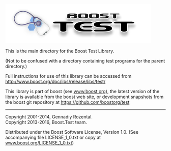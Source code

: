 ![boosttest logo](doc/html/images/boost.test.logo.png)

This is the main directory for the Boost Test Library.

(Not to be confused with a directory containing test programs for the parent directory.)

Full instructions for use of this library can be accessed from
http://www.boost.org/doc/libs/release/libs/test/

This library is part of boost (see www.boost.org), the latest version
of the library is available from the boost web site, or development
snapshots from the boost git repository at
https://github.com/boostorg/test

************************************************************************

Copyright 2001-2014, Gennadiy Rozental.  
Copyright 2013-2016, Boost.Test team.

Distributed under the Boost Software License, Version 1.0.
(See accompanying file LICENSE_1_0.txt or copy at www.boost.org/LICENSE_1_0.txt)
